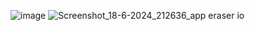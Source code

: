 ![image](https://github.com/srijoy-paul/RCE/assets/77974192/1edeaf5f-4c43-464b-9dbc-345a6b79ba38)
![Screenshot_18-6-2024_212636_app eraser io](https://github.com/srijoy-paul/RCE/assets/77974192/0d2a2b11-6d3f-4fac-bc4c-f699781ab560)
